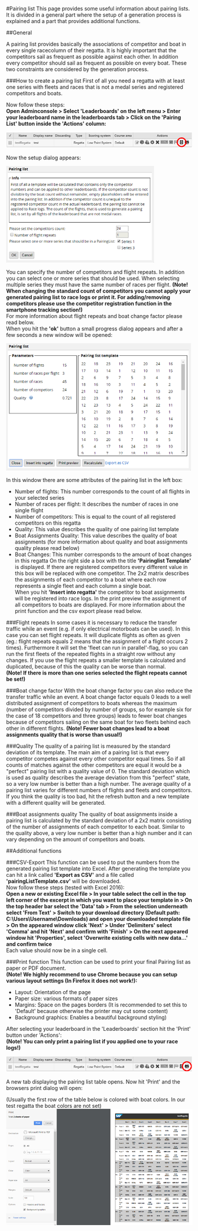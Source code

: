 #Pairing list
This page provides some useful information about pairing lists. It is divided in a general part where the setup of a generation process is explained and a part that provides additional functions.

##General

A pairing list provides basically the associations of competitor and boat in every single racecolumn of their regatta. 
It is highly important that the competitors sail as frequent as possible against each other. In addition every competitor should sail as frequent as possible on every boat. These two constraints are considered by the generation process. 

###How to create a pairing list 
First of all you need a regatta with at least one series with fleets and races that is not a medal series and registered competitors and boats.  

Now follow these steps:  
**Open Adminconsole > Select 'Leaderboards' on the left menu > Enter your leaderboard name in the leaderboards tab > Click on the 'Pairing List' button inside the 'Actions' column:**  

<img src="/wiki/images/pairinglist/screenshot_1.jpg"/>

Now the setup dialog appears:

<img src="/wiki/images/pairinglist/screenshot_2.jpg"/>

You can specify the number of competitors and flight repeats. In addition you can select one or more series that should be used. When selecting multiple series they must have the same number of races per flight.
**(Note! When changing the standard count of competitors you cannot apply your generated pairing list to race logs or print it. For adding/removing competitors please use the competitor registration function in the smartphone tracking section!)**  
For more information about flight repeats and boat change factor please read below.  
When you hit the **'ok'** button a small progress dialog appears and after a few seconds a new window will be opened:

<img src="/wiki/images/pairinglist/screenshot_3.jpg"/>

In this window there are some attributes of the pairing list in the left box:  
* Number of flights: This number corresponds to the count of all flights in your selected series  
* Number of races per flight: It describes the number of races in one single flight  
* Number of competitors: This is equal to the count of all registered competitors on this regatta  
* Quality: This value describes the quality of one pairing list template 
* Boat Assignments Quality: This value describes the quality of boat assignments (for more information about quality and boat assignments quality please read below) 
* Boat Changes: This number corresponds to the amount of boat changes in this regatta
On the right side a box with the title **'Pairinglist Template'** is displayed. If there are registered competitors every different value in this box will be replaced with one competitor. The 2x2 matrix describes the assignments of each competitor to a boat where each row represents a single fleet and each column a single boat.  
When you hit **'Insert into regatta'** the competitor to boat assignments will be registered into race logs. In the print preview the assignment of all competitors to boats are displayed. For more information about the print function and the csv export please read below.

###Flight repeats
In some cases it is necessary to reduce the transfer traffic while an event (e.g. if only electrical motorboats can be used). In this case you can set flight repeats. It will duplicate flights as often as given (eg.: flight repeats equals 2 means that the assignment of a flight occurs 2 times). Furthermore it will set the 'fleet can run in parallel'-flag, so you can run the first fleets of the repeated flights in a straight row without any changes. If you use the flight repeats a smaller template is calculated and duplicated, because of this the quality can be worse than normal.   
**(Note! If there is more than one series selected the flight repeats cannot be set!)**

###Boat change factor
With the boat change factor you can also reduce the transfer traffic while an event. A boat change factor equals 0 leads to a well distributed assignment of competitors to boats whereas the maximum (number of competitors divided by number of groups, so for example six for the case of 18 competitors and three groups) leads to fewer boat changes because of competitors sailing on the same boat for two fleets behind each other in different flights. **(Note! Fewer boat changes lead to a boat assignments quality that is worse than usual!)**

###Quality
The quality of a pairing list is measured by the standard deviation of its template. The main aim of a pairing list is that every competitor competes against every other competitor equal times. So if all counts of matches against the other competitors are equal it would be a "perfect" pairing list with a quality value of 0. The standard deviation which is used as quality describes the average deviation from this "perfect" state, so a very low number is better than a high number. The average quality of a pairing list varies for different numbers of flights and fleets and competitors. If you think the quality is too bad, hit the refresh button and a new template with a different quality will be generated. 

###Boat assignments quality
The quality of boat assignments inside a pairing list is calculated by the standard deviation of a 2x2 matrix consisting of the number of assignments of each competitor to each boat. Similar to the quality above, a very low number is better than a high number and it can vary depending on the amount of competitors and boats.

##Additional functions

###CSV-Export
This function can be used to put the numbers from the generated pairing list template into Excel. After generating the template you can hit a link called **'Export as CSV'** and a file called **'pairingListTemplate.csv'** will be downloaded.  
Now follow these steps (tested with Excel 2016):  
**Open a new or existing Excel file > In your table select the cell in the top left corner of the excerpt in which you want to place your template in > On the top header bar select the 'Data' tab > From the selection underneath select 'From Text' > Switch to your download directory (Default path: C:\Users\Username\Downloads) and open your downloaded template file > On the appeared window click 'Next' > Under 'Delimiters' select 'Comma' and hit 'Next' and confirm with 'Finish' > On the next appeared window hit 'Properties', select 'Overwrite existing cells with new data...' and confirm twice**  
Each value should now be in a single cell.

###Print function
This function can be used to print your final Pairing list as paper or PDF document.  
**(Note! We highly recommend to use Chrome because you can setup various layout settings (In Firefox it does not work!):**  
* Layout: Orientation of the page  
* Paper size: various formats of paper sizes  
* Margins: Space on the pages borders (It is recommended to set this to 'Default' because otherwise the printer may cut some content)  
* Background graphics: Enables a beautiful background styling)  

After selecting your leaderboard in the 'Leaderboards' section hit the 'Print' button under 'Actions':  
**(Note! You can only print a pairing list if you applied one to your race logs!)**

<img src="/wiki/images/pairinglist/screenshot_printing_1.jpg"/>

A new tab displaying the pairing list table opens. Now hit 'Print' and the browsers print dialog will open:  

(Usually the first row of the table below is colored with boat colors. In our test regatta the boat colors are not set) 
<img src="/wiki/images/pairinglist/screenshot_printing_2.jpg"/>